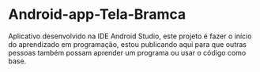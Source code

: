 # Android-app-Tela-Bramca
Aplicativo desenvolvido na IDE Android Studio, este projeto é fazer o início do aprendizado em programação, estou publicando aqui para que outras pessoas também possam aprender um programa ou usar o código como base.
